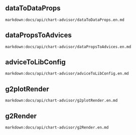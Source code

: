 ## dataToDataProps
`markdown:docs/api/chart-advisor/dataToDataProps.en.md`

## dataPropsToAdvices
`markdown:docs/api/chart-advisor/dataPropsToAdvices.en.md`

## adviceToLibConfig
`markdown:docs/api/chart-advisor/adviceToLibConfig.en.md`

## g2plotRender
`markdown:docs/api/chart-advisor/g2plotRender.en.md`

## g2Render
`markdown:docs/api/chart-advisor/g2Render.en.md`